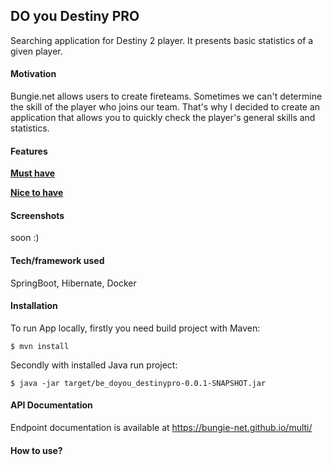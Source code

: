 ## **DO you Destiny PRO**
Searching application for Destiny 2 player. It presents basic statistics of a given player.

#### Motivation

Bungie.net allows users to create fireteams. Sometimes we can't determine the skill of the player who joins our team. That's why I decided to create an application that allows you to quickly check the player's general skills and statistics.

#### Features

[**Must have**](https://github.com/FAIRit/be-doYou_destinyPRO/issues?q=is%3Aissue+is%3Aopen+label%3A%22must+have%22)

[**Nice to have**](https://github.com/FAIRit/be-doYou_destinyPRO/issues?q=is%3Aissue+is%3Aopen+label%3A%22nice+to+have%22)

#### Screenshots

soon :)

#### Tech/framework used

SpringBoot, Hibernate, Docker

#### Installation

To run App locally, firstly you need build project with Maven:

`$ mvn install`

Secondly with installed Java run project:

`$ java -jar target/be_doyou_destinypro-0.0.1-SNAPSHOT.jar`

#### API Documentation

Endpoint documentation is available at https://bungie-net.github.io/multi/

#### How to use?
